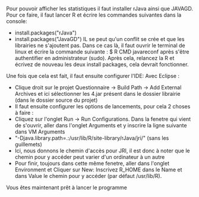 Pour pouvoir afficher les statistiques il faut installer rJava ainsi que JAVAGD.
Pour ce faire, il faut lancer R et écrire les commandes suivantes dans la console: 
- install.packages("rJava")
- install.packages("JavaGD")
IL se peut qu'un conflit se crée et que les librairies ne s'ajoutent pas. Dans ce cas là, il faut ouvrir le terminal de linux et écrire la commande suivante : $ R CMD javareconf après s'être authentifier en administrateur (sudo). Après cela, relancez la R et écrivez de nouveau les deux install packages, cela devrait fonctionner.

Une fois que cela est fait, il faut ensuite configurer l'IDE:
Avec Eclipse :
- Clique droit sur le projet Questionnaire -> Build Path -> Add External Archives et ici sélectionner les 4.jar présent dans le dossier librairie (dans le dossier source du projet)
- Il faut ensuite configurer les options de lancements, pour cela 2 choses à faire :
- Cliquez sur l'onglet Run -> Run Configurations. Dans la fenetre qui vient de s'ouvrir, aller dans l'onglet Arguments et y inscrire la ligne suivante dans VM Arguments 
- "-Djava.library.path=.:/usr/lib/R/site-library/rJava/jri/"  (sans les guillemets)
- Ici, nous donnons le chemin d'accès pour JRI, il est donc à noter que le chemin pour y accéder peut varier d'un ordinateur à un autre
- Pour finir, toujours dans cette même fenetre, aller dans l'onglet Environment et Cliquer sur New: Inscrivez R_HOME dans le Name et dans Value le chemin pour y accéder (par défaut /usr/lib/R).

Vous êtes maintenant prêt à lancer le programme
